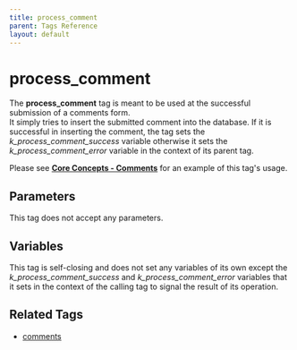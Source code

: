 ```yaml
---
title: process_comment
parent: Tags Reference
layout: default
---
```


# process_comment

The **process\_comment** tag is meant to be used at the successful submission of a comments form.<br/>
It simply tries to insert the submitted comment into the database. If it is successful in inserting the comment, the tag sets the *k\_process\_comment\_success* variable otherwise it sets the *k\_process\_comment\_error* variable in the context of its parent tag.

Please see [**Core Concepts - Comments**](../../concepts/using-comments.html) for an example of this tag's usage.

## Parameters

This tag does not accept any parameters.

## Variables

This tag is self-closing and does not set any variables of its own except the *k\_process\_comment\_success* and *k\_process\_comment\_error* variables that it sets in the context of the calling tag to signal the result of its operation.

## Related Tags

*   [comments](./comments.html)

